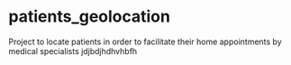 # patients_geolocation
Project to locate patients in order to facilitate their home appointments by medical specialists
jdjbdjhdhvhbfh

